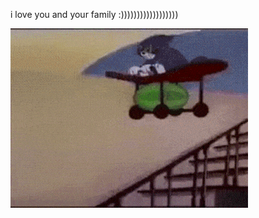 i love you and your family :))))))))))))))))))

![Alt Text](https://github.com/DarthVoid555/whydoigiveashit/blob/master/1.gif)
